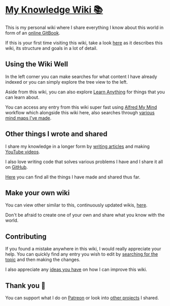 # [My Knowledge Wiki 📚](https://wiki.nikitavoloboev.xyz)
This is my personal wiki where I share everything I know about this world in form of an [online GitBook](https://wiki.nikitavoloboev.xyz).

If this is your first time visiting this wiki, take a look [here](meta/meta.md) as it describes this wiki, its structure and goals in a lot of detail.

## Using the Wiki Well
In the left corner you can make searches for what content I have already indexed or you can simply explore the tree view to the left.

Aside from this wiki, you can also explore [Learn Anything](https://learn-anything.xyz) for things that you can learn about.

You can access any entry from this wiki super fast using [Alfred My Mind](https://github.com/nikitavoloboev/alfred-my-mind) workflow which alongside this wiki here, also searches through [various mind maps I've made](sharing/my-mind.md).

## Other things I wrote and shared
I share my knowledge in a longer form by [writing articles](sharing/my-articles.md) and making [YouTube videos](sharing/my-youtube.md).

I also love writing code that solves various problems I have and I share it all on [GitHub](https://github.com/nikitavoloboev).

[Here](http://nikitavoloboev.xyz/projects) you can find all the things I have made and shared thus far.

## Make your own wiki
You can view other similar to this, continuously updated wikis, [here](https://github.com/RichardLitt/meta-knowledge).

Don't be afraid to create one of your own and share what you know with the world.

## Contributing
If you found a mistake anywhere in this wiki, I would really appreciate your help. You can quickly find any entry you wish to edit by [searching for the topic](https://github.com/nikitavoloboev/knowledge/find/master) and then making the changes.

I also appreciate any [ideas you have](https://github.com/nikitavoloboev/knowledge/issues/new) on how I can improve this wiki.

## Thank you 💜
You can support what I do on [Patreon](https://www.patreon.com/nikitavoloboev) or look into [other projects](https://nikitavoloboev.xyz/projects) I shared.